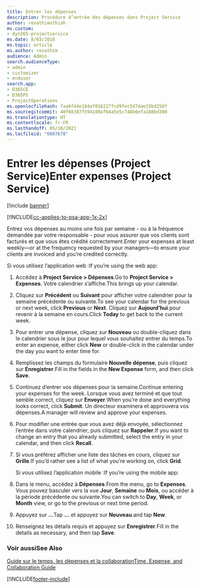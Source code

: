 ```yaml
---
title: Entrer les dépenses
description: Procédure d’entrée des dépenses dans Project Service
author: revathimuthiah
ms.custom:
- dyn365-projectservice
ms.date: 8/03/2018
ms.topic: article
ms.author: revathim
audience: Admin
search.audienceType:
- admin
- customizer
- enduser
search.app:
- D365CE
- D365PS
- ProjectOperations
ms.openlocfilehash: faa6f44e184af016227fcd9fec5d7dae15bd250f
ms.sourcegitcommit: 40f68387f594180af64a5e5c748b6efa188bd300
ms.translationtype: HT
ms.contentlocale: fr-FR
ms.lasthandoff: 05/10/2021
ms.locfileid: "6007678"
---
```

# <a name="enter-expenses-project-service"></a><span data-ttu-id="8da0e-103">Entrer les dépenses (Project Service)</span><span class="sxs-lookup"><span data-stu-id="8da0e-103">Enter expenses (Project Service)</span></span>

[!include [banner](../includes/psa-now-project-operations.md)]

[!INCLUDE[cc-applies-to-psa-app-1x-2x](../includes/cc-applies-to-psa-app-1x-2x.md)]

<span data-ttu-id="8da0e-104">Entrez vos dépenses au moins une fois par semaine - ou à la fréquence demandée par votre responsable - pour vous assurer que vos clients sont facturés et que vous êtes crédité correctement.</span><span class="sxs-lookup"><span data-stu-id="8da0e-104">Enter your expenses at least weekly—or at the frequency requested by your managers—to ensure your clients are invoiced and you’re credited correctly.</span></span>  
  
 <span data-ttu-id="8da0e-105">Si vous utilisez l’application web :</span><span class="sxs-lookup"><span data-stu-id="8da0e-105">If you’re using the web app:</span></span>  
  
1. <span data-ttu-id="8da0e-106">Accédez à **Project Service > Dépenses**.</span><span class="sxs-lookup"><span data-stu-id="8da0e-106">Go to **Project Service > Expenses**.</span></span> <span data-ttu-id="8da0e-107">Votre calendrier s’affiche.</span><span class="sxs-lookup"><span data-stu-id="8da0e-107">This brings up your calendar.</span></span>  
  
2. <span data-ttu-id="8da0e-108">Cliquez sur **Précédent** ou **Suivant** pour afficher votre calendrier pour la semaine précédente ou suivante.</span><span class="sxs-lookup"><span data-stu-id="8da0e-108">To see your calendar for the previous or next week, click **Previous** or **Next**.</span></span> <span data-ttu-id="8da0e-109">Cliquez sur **Aujourd’hui** pour revenir à la semaine en cours.</span><span class="sxs-lookup"><span data-stu-id="8da0e-109">Click **Today** to get back to the current week.</span></span>  
  
3. <span data-ttu-id="8da0e-110">Pour entrer une dépense, cliquez sur **Nouveau** ou double-cliquez dans le calendrier sous le jour pour lequel vous souhaitez entrer du temps.</span><span class="sxs-lookup"><span data-stu-id="8da0e-110">To enter an expense, either click **New** or double-click in the calendar under the day you want to enter time for.</span></span>  
  
4. <span data-ttu-id="8da0e-111">Remplissez les champs du formulaire **Nouvelle dépense**, puis cliquez sur **Enregistrer**.</span><span class="sxs-lookup"><span data-stu-id="8da0e-111">Fill in the fields in the **New Expense** form, and then click **Save**.</span></span>  
  
5. <span data-ttu-id="8da0e-112">Continuez d’entrer vos dépenses pour la semaine.</span><span class="sxs-lookup"><span data-stu-id="8da0e-112">Continue entering your expenses for the week.</span></span> <span data-ttu-id="8da0e-113">Lorsque vous avez terminé et que tout semble correct, cliquez sur **Envoyer**.</span><span class="sxs-lookup"><span data-stu-id="8da0e-113">When you’re done and everything looks correct, click **Submit**.</span></span> <span data-ttu-id="8da0e-114">Un directeur examinera et approuvera vos dépenses.</span><span class="sxs-lookup"><span data-stu-id="8da0e-114">A manager will review and approve your expenses.</span></span>  
  
6. <span data-ttu-id="8da0e-115">Pour modifier une entrée que vous avez déjà envoyée, sélectionnez l’entrée dans votre calendrier, puis cliquez sur **Rappeler**.</span><span class="sxs-lookup"><span data-stu-id="8da0e-115">If you want to change an entry that you already submitted, select the entry in your calendar, and then click **Recall**.</span></span>  
  
7. <span data-ttu-id="8da0e-116">Si vous préférez afficher une liste des tâches en cours, cliquez sur **Grille**.</span><span class="sxs-lookup"><span data-stu-id="8da0e-116">If you’d rather see a list of what you’re working on, click **Grid**.</span></span>  
  
   <span data-ttu-id="8da0e-117">Si vous utilisez l’application mobile :</span><span class="sxs-lookup"><span data-stu-id="8da0e-117">If you’re using the mobile app:</span></span>  
  
8. <span data-ttu-id="8da0e-118">Dans le menu, accédez à **Dépenses**.</span><span class="sxs-lookup"><span data-stu-id="8da0e-118">From the menu, go to **Expenses**.</span></span>     <span data-ttu-id="8da0e-119">Vous pouvez basculer vers la vue **Jour**, **Semaine** ou **Mois**, ou accéder à la période précédente ou suivante.</span><span class="sxs-lookup"><span data-stu-id="8da0e-119">You can switch to **Day**, **Week**, or **Month** view, or go to the previous or next time period.</span></span>  
  
9. <span data-ttu-id="8da0e-120">Appuyez sur **…**</span><span class="sxs-lookup"><span data-stu-id="8da0e-120">Tap **…**</span></span> <span data-ttu-id="8da0e-121">et appuyez sur **Nouveau**.</span><span class="sxs-lookup"><span data-stu-id="8da0e-121">and tap **New**.</span></span>  
  
10. <span data-ttu-id="8da0e-122">Renseignez les détails requis et appuyez sur **Enregistrer**.</span><span class="sxs-lookup"><span data-stu-id="8da0e-122">Fill in the details as necessary, and then tap **Save**.</span></span>  
  
### <a name="see-also"></a><span data-ttu-id="8da0e-123">Voir aussi</span><span class="sxs-lookup"><span data-stu-id="8da0e-123">See Also</span></span>  
 [<span data-ttu-id="8da0e-124">Guide sur le temps, les dépenses et la collaboration</span><span class="sxs-lookup"><span data-stu-id="8da0e-124">Time, Expense, and Collaboration Guide</span></span>](../psa/time-expense-collaboration-guide.md)


[!INCLUDE[footer-include](../includes/footer-banner.md)]